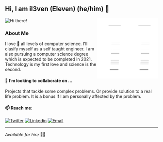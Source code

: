 ## Hi, I am il3ven (Eleven) (he/him) 👋
<img src="https://il3ven-readme-api.vercel.app/api/index" alt="Hi there!">

<img align='right' src='https://raw.githubusercontent.com/il3ven/il3ven/master/assets/noise.gif' width='200"'>

### About Me
I love 🤍 all levels of computer science. I'll clasify myself as a self taught engineer. I am also pursuing a computer science degree which is expected to be completed in 2021. Technology is my first love and science is the second.

#### 👯 I’m looking to collaborate on ...
Projects that tackle some complex problems. Or provide solution to a real life problem. It is a bonus if I am personally affected by the problem.

#### 📫 Reach me:
[![Twitter](https://img.shields.io/twitter/url?color=1DA1F2&label=Follow&logo=twitter&style=flat-square&url=https%3A%2F%2Ftwitter.com%2Fil3ven)](https://twitter.com/il3ven) [![Linkedin](https://img.shields.io/twitter/url?color=2867B2&label=Connect&logo=linkedin&style=flat-square&url=https%3A%2F%2Ftwitter.com%2Fil3ven)](https://www.linkedin.com/in/vaibhav-chanana/)
[![Email](https://img.shields.io/twitter/url?label=Email&logo=gmail&logoColor=white&style=flat-square&url=https%3A%2F%2Ftwitter.com%2Fil3ven)](mailto:to.vc95@gmail.com)
___
*Available for hire* 👨‍💻

<!--
**il3ven/il3ven** is a ✨ _special_ ✨ repository because its `README.md` (this file) appears on your GitHub profile.

Here are some ideas to get you started:

- 🔭 I’m currently working on ...
- 🌱 I’m currently learning ...
- 👯 I’m looking to collaborate on ...
- 🤔 I’m looking for help with ...
- 💬 Ask me about ...
- 📫 How to reach me: ...
- 😄 Pronouns: ...
- ⚡ Fun fact: ...
-->
